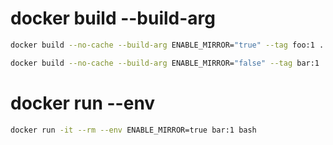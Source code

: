 # docker build --build-arg

```bash
docker build --no-cache --build-arg ENABLE_MIRROR="true" --tag foo:1 .

docker build --no-cache --build-arg ENABLE_MIRROR="false" --tag bar:1 .

```

# docker run --env

```bash
docker run -it --rm --env ENABLE_MIRROR=true bar:1 bash
```